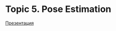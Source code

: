 # Topic 5. Pose Estimation

[Презентация](https://docs.google.com/presentation/d/1QYDQkiJdv_OyWazVxScNWfqbWz6WPzjMAMXw2wfmPl4/edit?usp=sharing)